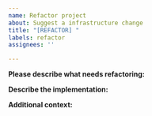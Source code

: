 ```yaml
---
name: Refactor project
about: Suggest a infrastructure change
title: "[REFACTOR] "
labels: refactor
assignees: ''

---
```


**Please describe what needs refactoring:**
<!--- A clear and concise description of what needs refactoring -->

**Describe the implementation:**
<!--- A clear and concise description of what you propose to change. -->

**Additional context:**
<!--- Add any other context or screenshots about the feature request here. -->
